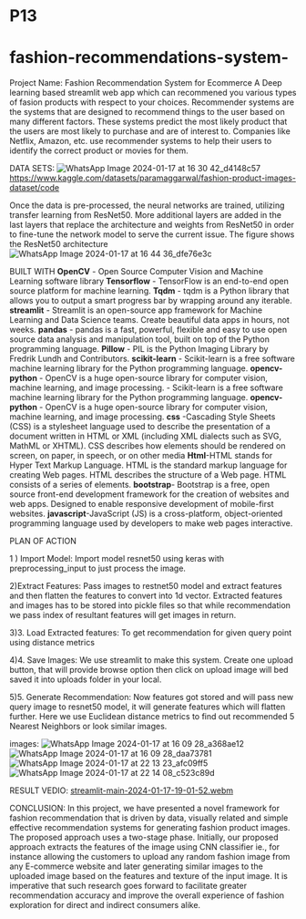 # P13
# fashion-recommendations-system-
Project Name: Fashion Recommendation System for Ecommerce A Deep learning based streamlit web app which can recommened you various types of fasion products with respect to your choices.
Recommender systems are the systems that are designed to recommend things to the user based on many different factors. These systems predict the most likely product that the users are most likely to purchase and are of interest to. Companies like Netflix, Amazon, etc. use recommender systems to help their users to identify the correct product or movies for them.


DATA SETS:
![WhatsApp Image 2024-01-17 at 16 30 42_d4148c57](https://github.com/aashish1malik/fashion-recommendations-system-/assets/144604675/03555b36-414c-43aa-afc7-6ee9abdc17e5)
https://www.kaggle.com/datasets/paramaggarwal/fashion-product-images-dataset/code

Once the data is pre-processed, the neural networks are trained, utilizing transfer learning from ResNet50. More additional layers are added in the last layers that replace the architecture and weights from ResNet50 in order to fine-tune the network model to serve the current issue. The figure shows the ResNet50 architecture
![WhatsApp Image 2024-01-17 at 16 44 36_dfe76e3c](https://github.com/aashish1malik/fashion-recommendations-system-/assets/144604675/4f72dfad-e0b6-42e0-9cdf-918c1f95ed78)

BUILT WITH
**OpenCV** - Open Source Computer Vision and Machine Learning software library
**Tensorflow** - TensorFlow is an end-to-end open source platform for machine learning.
**Tqdm** - tqdm is a Python library that allows you to output a smart progress bar by wrapping around any iterable.
**streamlit** - Streamlit is an open-source app framework for Machine Learning and Data Science teams. Create beautiful data apps in hours, not weeks.
**pandas** - pandas is a fast, powerful, flexible and easy to use open source data analysis and manipulation tool, built on top of the Python programming language.
**Pillow** - PIL is the Python Imaging Library by Fredrik Lundh and Contributors.
**scikit-learn** - Scikit-learn is a free software machine learning library for the Python programming language.
**opencv-python** - OpenCV is a huge open-source library for computer vision, machine learning, and image processing. - Scikit-learn is a free software machine learning library for the Python programming language.
**opencv-python** - OpenCV is a huge open-source library for computer vision, machine learning, and image processing.
**css** -Cascading Style Sheets (CSS) is a stylesheet language used to describe the presentation of a document written in HTML or XML (including XML dialects such as SVG, MathML or XHTML). CSS describes how elements should be rendered on screen, on paper, in speech, or on other media
**Html**-HTML stands for Hyper Text Markup Language. HTML is the standard markup language for creating Web pages. HTML describes the structure of a Web page. HTML consists of a series of elements.
**bootstrap**- Bootstrap is a free, open source front-end development framework for the creation of websites and web apps. Designed to enable responsive development of mobile-first websites.
**javascript**-JavaScript (JS) is a cross-platform, object-oriented programming language used by developers to make web pages interactive. 




PLAN OF ACTION

1 ) Import Model: Import model resnet50 using keras with preprocessing_input to just process the image.

2)Extract Features: Pass  images to restnet50 model and extract features and then flatten the features to convert into 1d vector. Extracted features and images has to be stored into pickle files so that while recommendation we pass index of resultant features will get images in return.

3)3. Load Extracted features: To get recommendation for given query point using distance metrics


4)4. Save Images: We use streamlit to make this system. Create one upload button, that will provide browse option then click on upload image will bed saved it into uploads folder in your local.


5)5. Generate Recommendation: Now features got stored and will pass new query image to resnet50 model, it will generate features which will flatten further. Here we use Euclidean distance metrics to find out recommended 5 Nearest Neighbors or look similar images.




images:
![WhatsApp Image 2024-01-17 at 16 09 28_a368ae12](https://github.com/aashish1malik/fashion-recommendations-system-/assets/144604675/24c830c3-0748-4f53-a543-e2b7978436b1)
![WhatsApp Image 2024-01-17 at 16 09 28_daa73781](https://github.com/aashish1malik/fashion-recommendations-system-/assets/144604675/14e031de-b74f-4e77-81ec-b4c6909e4e31)
![WhatsApp Image 2024-01-17 at 22 13 23_afc09ff5](https://github.com/aashish1malik/fashion-recommendations-system-/assets/144604675/f7cf0e6f-c309-457b-804e-b399165ec60f)
![WhatsApp Image 2024-01-17 at 22 14 08_c523c89d](https://github.com/aashish1malik/fashion-recommendations-system-/assets/144604675/c90f518f-3333-4195-a8b6-26737b980e5d)




RESULT VEDIO:
[streamlit-main-2024-01-17-19-01-52.webm](https://github.com/aashish1malik/fashion-recommendations-system-/assets/144604675/72b61e31-1f25-4518-8b6d-6e1b7ae016ef)



CONCLUSION:
In this project, we have presented a novel framework for fashion recommendation that is driven by data, visually related and simple effective recommendation systems for generating fashion product images. The proposed approach uses a two-stage phase. Initially, our proposed approach extracts the features of the image using CNN classifier ie., for instance allowing the customers to upload any random fashion image from any E-commerce website and later generating similar images to the uploaded image based on the features and texture of the input image. It is imperative that such research goes forward to facilitate greater recommendation accuracy and improve the overall experience of fashion exploration for direct and indirect consumers alike.

